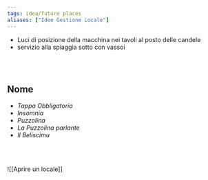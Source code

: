 ```yaml
---
tags: idea/future places
aliases: ["Idee Gestione Locale"]
---
```

- Luci di posizione della macchina nei tavoli al posto delle candele
- servizio alla spiaggia sotto con vassoi

<br>
<br>

## Nome

- *Tappa Obbligatoria*
- *Insomnia*
- *Puzzolina*
- *La Puzzolina parlante*
- *Il Beliscimu*

<br>
<br>

![[Aprire un locale]]